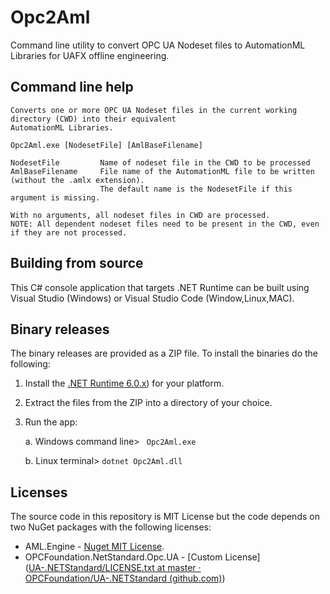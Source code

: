 # Opc2Aml

Command line utility to convert OPC UA Nodeset files to AutomationML Libraries for UAFX offline engineering.

## Command line help

```
Converts one or more OPC UA Nodeset files in the current working directory (CWD) into their equivalent
AutomationML Libraries.

Opc2Aml.exe [NodesetFile] [AmlBaseFilename]

NodesetFile         Name of nodeset file in the CWD to be processed
AmlBaseFilename     File name of the AutomationML file to be written (without the .amlx extension).
                    The default name is the NodesetFile if this argument is missing.

With no arguments, all nodeset files in CWD are processed.
NOTE: All dependent nodeset files need to be present in the CWD, even if they are not processed.
```

## Building from source

This C# console application that targets .NET Runtime can be built using Visual Studio (Windows) or Visual Studio Code (Window,Linux,MAC).

## Binary releases

The binary releases are provided as a ZIP file. To install the binaries do the following:

1. Install the [.NET Runtime 6.0.x](https://dotnet.microsoft.com/en-us/download/dotnet/6.0)) for your platform.

2. Extract the files from the ZIP into a directory of your choice.

3. Run the app:
   
   a. Windows command line> ` Opc2Aml.exe`
   
   b. Linux terminal> `dotnet Opc2Aml.dll`

## Licenses

The source code in this repository is MIT License but the code depends on two NuGet packages with the following licenses:

- AML.Engine -  [Nuget MIT License](https://licenses.nuget.org/MIT).
- OPCFoundation.NetStandard.Opc.UA - [Custom License]([UA-.NETStandard/LICENSE.txt at master · OPCFoundation/UA-.NETStandard (github.com)](https://github.com/OPCFoundation/UA-.NETStandard/blob/master/LICENSE.txt))
